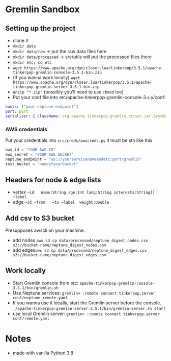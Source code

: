 # Gremlin Sandbox
## Setting up the project
+ clone it
+ ```mkdir data```
+ ```mkdir data/raw``` -> put the raw data files here
+ ```mkdir data/processed``` -> src/utils will put the processed files there
+ ```mkdir etc; cd etc```
+ ```wget https://www.apache.org/dyn/closer.lua/tinkerpop/3.5.1/apache-tinkerpop-gremlin-console-3.5.1-bin.zip```
+ (If you wanna work locally) ```wget https://www.apache.org/dyn/closer.lua/tinkerpop/3.5.1/apache-tinkerpop-gremlin-server-3.5.1-bin.zip```
+ ```unzip "*.zip"``` (possibly you'll need to use ```chmod``` too)
+ Put your conf file into etc/apache-tinkerpop-gremlin-console-3.x.y/conf:
```yaml
hosts: ["your-neptune-endpoint"]
port: port
serializer: { className: org.apache.tinkerpop.gremlin.driver.ser.GryoMessageSerializerV3d0, config: { serializeResultToString: true }}
```
### AWS credentials
Put your credentials into ```src/creds/awscreds.py``` it must be sth like this
```python
aws_id = "YOUR AWS ID"
aws_secret = "YOUR AWS SECRET"
neptune_endpoint = "ws://yourservicenameandetc:port/gremlin"
test_bucket = "nameofyourbucket"
```

## Headers for node & edge lists
+ vertex `~id	name:String	age:Int	lang:String	interests:String[]	~label`
+ edge `~id	~from	~to	~label	weight:Double`

## Add csv to S3 bucket
Presupposes awscli on your machine.
+ add nodes ```aws s3 cp data/processed/neptune_digest_nodes.csv s3://bucket-name/neptune_digest_nodes.csv```
+ add edges```aws s3 cp data/processed/neptune_digest_edges.csv s3://bucket-name/neptune_digest_edges.csv```

## Work locally
+ Start Gremlin console from etc: ```apache-tinkerpop-gremlin-console-3.5.1/bin/gremlin.sh```
+ Use Neptune services: ```gremlin> :remote connect tinkerpop.server conf/neptune-remote.yaml```
+ If you wanna use it locally, start the Gremlin server before the console. ```./apache-tinkerpop-gremlin-server-3.5.1/bin/gremlin-server.sh start```
+ use local Gremlin server: ```gremlin> :remote connect tinkerpop.server conf/remote.yaml```

# Notes
+ made with vanilla Python 3.8

